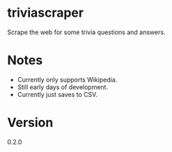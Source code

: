 # triviascraper
Scrape the web for some trivia questions and answers.

# Notes

* Currently only supports Wikipedia.
* Still early days of development.
* Currently just saves to CSV.

# Version
0.2.0
